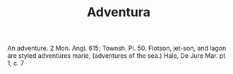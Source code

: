 ---
title: Adventura
letter: A
permalink: "/definitions/adventura.html"
body: An adventure. 2 Mon. Angl. 615; Townsh. Pi. 50. Flotson, jet-son, and lagon
  are styled adventures marie, (adventures of the sea.) Hale, De Jure Mar. pt 1, c.
  7
published_at: '2018-07-07'
layout: post
---
